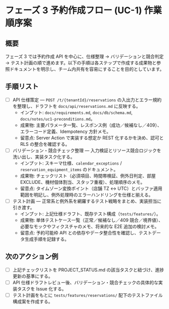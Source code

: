 # フェーズ 3 予約作成フロー (UC-1) 作業順序案

## 概要

フェーズ 3 では予約作成 API を中心に、仕様整理 → バリデーションと競合判定 → テスト計画の順で進めます。以下の手順は各ステップで作成する成果物と参照ドキュメントを明示し、チーム内共有を容易にすることを目的としています。

## 手順リスト

- [ ] API 仕様策定 — `POST /t/{tenantId}/reservations` の入出力とエラー規約を整理し、ドラフトを `docs/api/reservations.md` に反映する。
  - インプット: `docs/requirements.md`, `docs/db/schema.md`, `docs/notes/uc1-preconditions.md`。
  - 成果物: 主要パラメータ一覧、レスポンス例（成功／候補なし／409）、エラーコード定義、Idempotency 方針メモ。
  - 留意点: Server Action で実装する想定か REST 化するかを決め、認可と RLS の整合を確認する。
- [ ] バリデーション・競合チェック整理 — 入力検証とリソース競合ロジックを洗い出し、実装タスク化する。
  - インプット: スキーマ仕様、`calendar_exceptions` / `reservation_equipment_items` のドキュメント。
  - 成果物: チェックリスト（必須項目、時間帯検証、例外日判定、部屋 EXCLUDE、機材個体割当、スタッフ重複）、処理順序のメモ。
  - 留意点: タイムゾーン変換ポイント（店舗 TZ ↔ UTC）とバッファ適用範囲を明記し、例外処理時のエラーハンドリングを仕様と揃える。
- [ ] テスト計画 — 正常系と例外系を網羅するテスト戦略をまとめ、実装担当に引き渡す。
  - インプット: 上記仕様ドラフト、既存テスト構成（`tests/features/`）。
  - 成果物: 単体テストケース一覧（正常／候補なし／409 競合／境界値）、必要なモックやフィクスチャのメモ、将来的な E2E 追加の検討メモ。
  - 留意点: 予約可能枠 API との依存やデータ整合性を確認し、テストデータ生成手順を記録する。

## 次のアクション例

- [ ] 上記チェックリストを PROJECT_STATUS.md の該当タスクと紐づけ、進捗更新の基準にする。
- [ ] API 仕様ドラフトレビュー後、バリデーション・競合チェックの具体的な実装タスクを Issue 化する。
- [ ] テスト計画をもとに `tests/features/reservations/` 配下のテストファイル構成案を作成する。
